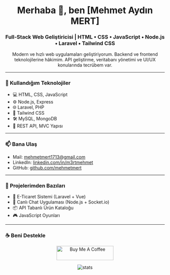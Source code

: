 <h1 align="center">Merhaba 👋, ben [Mehmet Aydın MERT]</h1>
<h3 align="center">Full-Stack Web Geliştiricisi | HTML • CSS • JavaScript • Node.js • Laravel • Tailwind CSS</h3>

<p align="center">
  Modern ve hızlı web uygulamaları geliştiriyorum. Backend ve frontend teknolojilerine hâkimim. API geliştirme, veritabanı yönetimi ve UI/UX konularında tecrübem var.
</p>

---

### 🚀 Kullandığım Teknolojiler

- 💻 HTML, CSS, JavaScript
- ⚙️ Node.js, Express
- 🌐 Laravel, PHP
- 🎨 Tailwind CSS
- 🛠️ MySQL, MongoDB
- 🧩 REST API, MVC Yapısı

---

### 📫 Bana Ulaş

- Mail: [mehmetmert1713@gmail.com](mailto:mehmetmert1713@gmail.com)
- LinkedIn: [linkedin.com/in/m3rtmehmet](https://linkedin.com/in/m3rtmehmet)
- GitHub: [github.com/mehmetmert](https://github.com/mehmetmert)

---

### 📂 Projelerimden Bazıları

- 🛒 E-Ticaret Sistemi (Laravel + Vue)
- 💬 Canlı Chat Uygulaması (Node.js + Socket.io)
- 📦 API Tabanlı Ürün Kataloğu
- 🎮 JavaScript Oyunları

---

### ☕ Beni Destekle

<p align="center">
  <a href="https://www.buymeacoffee.com/mehmetmertc" target="_blank">
    <img src="https://cdn.buymeacoffee.com/buttons/v2/default-yellow.png" alt="Buy Me A Coffee" style="height: 45px; width: 180px;" >
  </a>
</p>


<p align="center">
  <img src="https://github-readme-stats.vercel.app/api?username=mehmetmert&show_icons=true&theme=radical" alt="stats" />
</p>

